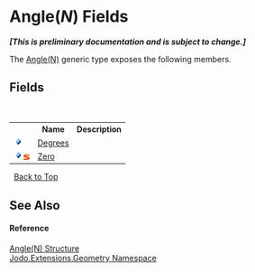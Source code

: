 # Angle(*N*) Fields
 _**\[This is preliminary documentation and is subject to change.\]**_

The <a href="T_Jodo_Extensions_Geometry_Angle_1">Angle(N)</a> generic type exposes the following members.


## Fields
&nbsp;<table><tr><th></th><th>Name</th><th>Description</th></tr><tr><td>![Public field](media/pubfield.gif "Public field")</td><td><a href="F_Jodo_Extensions_Geometry_Angle_1_Degrees">Degrees</a></td><td /></tr><tr><td>![Public field](media/pubfield.gif "Public field")![Static member](media/static.gif "Static member")</td><td><a href="F_Jodo_Extensions_Geometry_Angle_1_Zero">Zero</a></td><td /></tr></table>&nbsp;
<a href="#angle(*n*)-fields">Back to Top</a>

## See Also


#### Reference
<a href="T_Jodo_Extensions_Geometry_Angle_1">Angle(N) Structure</a><br /><a href="N_Jodo_Extensions_Geometry">Jodo.Extensions.Geometry Namespace</a><br />